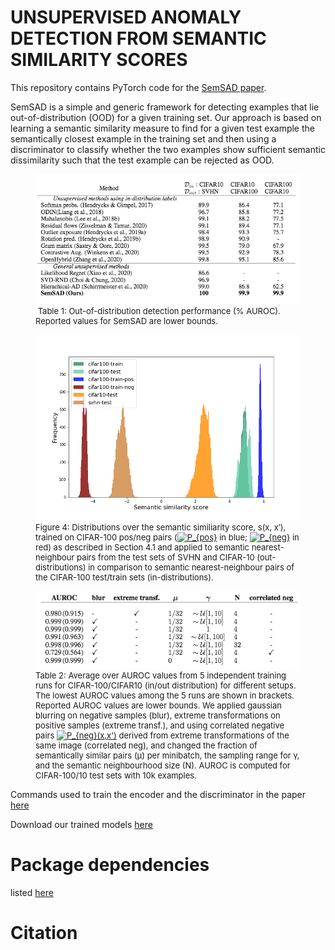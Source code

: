 # UNSUPERVISED ANOMALY DETECTION FROM SEMANTIC SIMILARITY SCORES

This repository contains PyTorch code for the [SemSAD paper]().

SemSAD is a simple and generic framework for detecting examples that lie out-of-distribution (OOD) for a given training set. Our approach is based on learning a semantic similarity measure to find for a given test example the semantically closest example in the training set and then using a discriminator to classify whether the two examples show sufficient semantic dissimilarity such that the test example can be rejected as OOD. 


<figure>
    <img src='paper/Table1.png' />
    <font size="2">
    <figcaption>&nbspTable 1: Out-of-distribution detection performance (% AUROC). Reported values for SemSAD are lower bounds.
    </figcaption>
    </font>
</figure>


<figure>
    <img src='paper/Figure4.png' />
    <font size="2">
    <figcaption>Figure 4: Distributions over the semantic similiarity score, s(x, x′), trained on CIFAR-100 pos/neg pairs (<a href="https://www.codecogs.com/eqnedit.php?latex=P_{pos}" target="_blank"><img src="https://latex.codecogs.com/gif.latex?P_{pos}" title="P_{pos}" /></a> in blue; <a href="https://www.codecogs.com/eqnedit.php?latex=P_{neg}" target="_blank"><img src="https://latex.codecogs.com/gif.latex?P_{neg}" title="P_{neg}" /></a> in red) as described in Section 4.1 and applied to semantic nearest- neighbour pairs from the test sets of SVHN and CIFAR-10 (out-distributions) in comparison to semantic nearest-neighbour pairs of the CIFAR-100 test/train sets (in-distributions).
    </figcaption>
    </font>
</figure>


<figure>
    <img src='paper/Table2.png' />
    <font size="2">
    <figcaption> 
Table 2: Average over AUROC values from 5 independent training runs for CIFAR-100/CIFAR10 (in/out distribution) for different setups. The lowest AUROC values among the 5 runs are shown in brackets. Reported AUROC values are lower bounds. We applied gaussian blurring on negative samples (blur), extreme transformations on positive samples (extreme transf.), and using correlated negative pairs <a href="https://www.codecogs.com/eqnedit.php?latex=P_{neg}(x,x')" target="_blank"><img src="https://latex.codecogs.com/gif.latex?P_{neg}(x,x')" title="P_{neg}(x,x')" /></a> derived from extreme transformations of the same image (correlated neg), and changed the fraction of semantically similar pairs (μ) per minibatch, the sampling range for γ, and the semantic neighbourhood size (N). AUROC is computed for CIFAR-100/10 test sets with 10k examples.<br/>
    </figcaption>
    </font>
</figure>



Commands used to train the encoder and the discriminator in the paper [here](https://github.com/nimaous/SemSAD/blob/main/commands.txt)<br/>

Download our trained models [here]()

# Package dependencies
listed [here](https://github.com/nimaous/SemSAD/blob/main/package_version.txt)

# Citation


